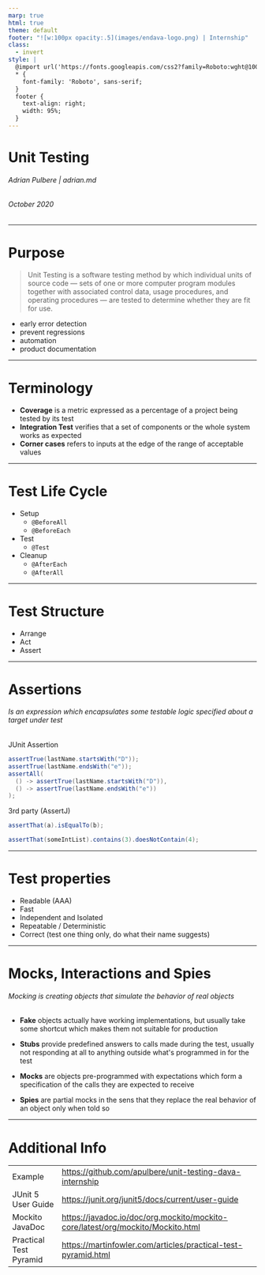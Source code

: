 ```yaml
---
marp: true
html: true
theme: default
footer: "![w:100px opacity:.5](images/endava-logo.png) | Internship"
class:
  - invert
style: |
  @import url('https://fonts.googleapis.com/css2?family=Roboto:wght@100&display=swap');
  * {
    font-family: 'Roboto', sans-serif;
  }
  footer {
    text-align: right;
    width: 95%;
  }
---
```


# Unit Testing 
###### Adrian Pulbere | adrian.md
###### October 2020

---

# Purpose

> Unit Testing is a software testing method by which individual units of source code — sets of one or more computer program modules together with associated control data, usage procedures, and operating procedures — are tested to determine whether they are fit for use.

* early error detection 
* prevent regressions
* automation
* product documentation

---

# Terminology

* __Coverage__ is a metric expressed as a percentage of a project being tested by its test
* __Integration Test__ verifies that a set of components or the whole system works as expected
* __Corner cases__  refers to inputs at the edge of the range of acceptable values

---

# Test Life Cycle

* Setup
  * `@BeforeAll`
  * `@BeforeEach`
* Test
  * `@Test`
* Cleanup
  * `@AfterEach`
  * `@AfterAll`

---

# Test Structure

* Arrange
* Act
* Assert

---

# Assertions

###### Is an expression which encapsulates some testable logic specified about a target under test

JUnit Assertion
```java
assertTrue(lastName.startsWith("D"));
assertTrue(lastName.endsWith("e"));
assertAll(
  () -> assertTrue(lastName.startsWith("D")),
  () -> assertTrue(lastName.endsWith("e"))
);
```
3rd party (AssertJ)
```java
assertThat(a).isEqualTo(b);

assertThat(someIntList).contains(3).doesNotContain(4);
```

---

# Test properties

* Readable (AAA)
* Fast
* Independent and Isolated
* Repeatable / Deterministic
* Correct (test one thing only, do what their name suggests)

---

# Mocks, Interactions and Spies

###### Mocking is creating objects that simulate the behavior of real objects

* __Fake__ objects actually have working implementations, but usually take some shortcut which makes them not suitable for production

* __Stubs__ provide predefined answers to calls made during the test, usually not responding at all to anything outside what's programmed in for the test

* __Mocks__ are objects pre-programmed with expectations which form a specification of the calls they are expected to receive

* __Spies__ are partial mocks in the sens that they replace the real behavior of an object only when told so

---

# Additional Info
| | |
| - | - |
| Example | https://github.com/apulbere/unit-testing-dava-internship |
| JUnit 5 User Guide | https://junit.org/junit5/docs/current/user-guide |
| Mockito JavaDoc | https://javadoc.io/doc/org.mockito/mockito-core/latest/org/mockito/Mockito.html |
| Practical Test Pyramid | https://martinfowler.com/articles/practical-test-pyramid.html |